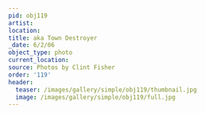 ```yaml
---
pid: obj119
artist:
location:
title: aka Town Destroyer
_date: 6/2/06
object_type: photo
current_location:
source: Photos by Clint Fisher
order: '119'
header:
  teaser: /images/gallery/simple/obj119/thumbnail.jpg
  image: /images/gallery/simple/obj119/full.jpg
---
```

